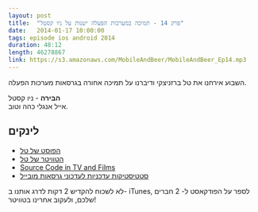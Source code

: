 ```yaml
---
layout: post
title:  "פרק 14 - תמיכה במערכות הפעלה ישנות על ניו קסטל"
date:   2014-01-17 10:00:00
tags: episode ios android 2014
duration: 48:12
length: 46278867
link: https://s3.amazonaws.com/MobileAndBeer/MobileAndBeer_Ep14.mp3
---
```


השבוע אירחנו את טל ברזניצקי ודיברנו על תמיכה אחורה בגרסאות מערכות הפעלה.  

**הבירה** - ניו קסטל  
אייל אנגלי כהה וטוב.

## לינקים         

* [הפוסט של טל](http://berzniz.com/post/72083083450/ios-7-only-is-the-only-sane-thing-to-do)
* [הטוויטר של טל](http://twitter.com/ketacode)
* [Source Code in TV and Films](http://moviecode.tumblr.com)
* [סטטיסטיקות עדכניות לעדכוני גרסאות מובייל](https://mixpanel.com/trends/)


לא לשכוח להקדיש 2 דקות לדרג אותנו ב- iTunes, לספר על הפודקאסט ל- 2 חברים שלכם, ולעקוב אחרינו בטוויטר!
